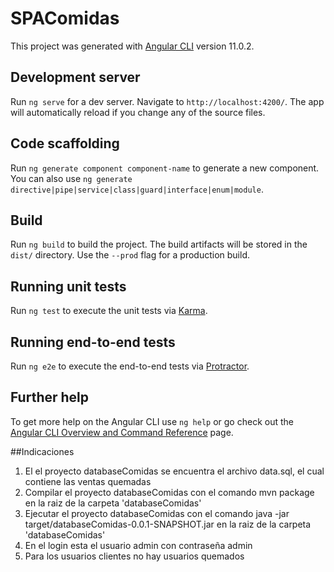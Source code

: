 # SPAComidas

This project was generated with [Angular CLI](https://github.com/angular/angular-cli) version 11.0.2.

## Development server

Run `ng serve` for a dev server. Navigate to `http://localhost:4200/`. The app will automatically reload if you change any of the source files.

## Code scaffolding

Run `ng generate component component-name` to generate a new component. You can also use `ng generate directive|pipe|service|class|guard|interface|enum|module`.

## Build

Run `ng build` to build the project. The build artifacts will be stored in the `dist/` directory. Use the `--prod` flag for a production build.

## Running unit tests

Run `ng test` to execute the unit tests via [Karma](https://karma-runner.github.io).

## Running end-to-end tests

Run `ng e2e` to execute the end-to-end tests via [Protractor](http://www.protractortest.org/).

## Further help

To get more help on the Angular CLI use `ng help` or go check out the [Angular CLI Overview and Command Reference](https://angular.io/cli) page.

##Indicaciones
1. El el proyecto databaseComidas se encuentra el archivo data.sql, el cual contiene las ventas quemadas
2. Compilar el proyecto databaseComidas con el comando mvn package en la raiz de la carpeta 'databaseComidas'
3. Ejecutar el proyecto databaseComidas con el comando java -jar target/databaseComidas-0.0.1-SNAPSHOT.jar en la raiz de la carpeta 'databaseComidas'
4. En el login esta el usuario admin con contraseña admin
5. Para los usuarios clientes no hay usuarios quemados
